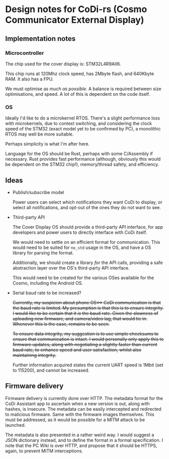 Design notes for CoDi-rs (Cosmo Communicator External Display)
==============================================================

## Implementation notes

### Microcontroller

The chip used for the cover display is: STM32L4R9AII6.

This chip runs at 120Mhz clock speed, has 2Mbyte flash, and 640Kbyte
RAM. It also has a FPU.

We must optimise as _much as possible_. A balance is required between
size optimisations, and speed. A lot of this is dependent on the code
itself.

### OS

Ideally I'd like to do a microkernel RTOS. There's a slight
performance loss with microkernels, due to context switching, and
considering the clock speed of the STM32 (exact model yet to be
confirmed by PC), a monolithic RTOS may well be more suitable.

Perhaps simplicity is what I'm after here.

Language for the OS should be Rust, perhaps with some C/Assembly if
necessary. Rust provides fast performance (although, obviously this
would be dependent on the STM32 chip!), memory/thread safety, and
efficiency.

## Ideas

- Publish/subscribe model

    Power users can select which notifications they want CoDi to
    display, or select all notifications, and opt-out of the ones they
    do not want to see.

- Third-party API

    The Cover Display OS should provide a third-party API interface,
    for app developers and power users to directly interface with CoDi
    itself.

    We would need to settle on an efficient format for
    communication. This would need to be suited for `no_std` usage in
    the OS, and have a OS library for parsing the format.

    Additionally, we should create a library _for_ the API calls,
    providing a safe abstraction layer over the OS's third-party API
    interface.

    This would need to be created for the various OSes available for
    the Cosmo, including the Android OS.

- Serial baud rate to be increased?

    ~~Currently, my suspicion about phone OS<-> CoDi communication is
    that the baud rate is limited. My presumption is that this is to
    ensure integrity. I would like to be certain that it _is_ the baud
    rate. Given the slowness of uploading new firmware, and
    camera/video lag, that would tie in. Whenever this is the case,
    remains to be seen.~~

    ~~To ensure data integrity, my suggestion is to use simple checksums
    to ensure that communication is intact. I would personally only
    apply this to firmware updates, along with negotiating a slightly
    faster than current baud rate, to enhance speed and user
    satisfaction, whilst also maintaining integrity.~~

    Further information acquired states the current UART speed is
    1Mbit (set to 115200), and cannot be increased.


## Firmware delivery

Firmware delivery is currently done over HTTP. The metadata format for
the CoDi Assistant app to ascertain when a new version is out, along
with hashes, is insecure. The metadata can be easily intercepted and
redirected to malicious firmware. Same with the firmware images
themselves. This must be addressed, as it would be possible for a MITM
attack to be launched.

The metadata is also presented in a rather weird way. I would suggest
a JSON dictionary instead, and to define the format in a formal
specification. I note that the PC Wiki is over HTTP, and propose that
it should be HTTPS, again, to prevent MITM interceptions.
